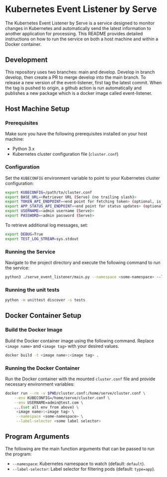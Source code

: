 # Kubernetes Event Listener by Serve

The Kubernetes Event Listener by Serve is a service designed to monitor changes in Kubernetes and automatically send the latest information to another application for processing. This README provides detailed instructions on how to run the service on both a host machine and within a Docker container.

## Development

This repository uses two branches: main and develop. Develop in branch develop, then create a PR to merge develop into the main branch. To release a new version of the event-listener, first tag the latest commit. When the tag is pushed to origin, a github action is run automatically and publishes a new package which is a docker image called event-listener.

## Host Machine Setup

### Prerequisites
Make sure you have the following prerequisites installed on your host machine:
- Python 3.x
- Kubernetes cluster configuration file (`cluster.conf`)

### Configuration
Set the `KUBECONFIG` environment variable to point to your Kubernetes cluster configuration:

```bash
export KUBECONFIG=/path/to/cluster.conf
export BASE_URL=<Retriever URL (Serve) (no trailing slash)>
export TOKEN_API_ENDPOINT=<end point for fetching token> (optional, is set to BASE_URL + "/api/v1/token-auth/" if not defined)
export APP_STATUS_API_ENDPOINT=<end point for status updates> (optional, is set to BASE_URL + "/api/v1/app-status/" if not defined)
export USERNAME=<admin username (Serve)>
export PASSWORD=<admin password (Serve)>
```

To retrieve additional log messages, set:

```bash
export DEBUG=True
export TEST_LOG_STREAM=sys.stdout
```

### Running the Service
Navigate to the project directory and execute the following command to run the service:

```bash
python3 ./serve_event_listener/main.py --namespace <some-namespace> --label-selector <some label selector>
```

### Running the unit tests

```bash
python -m unittest discover -s tests
```

## Docker Container Setup

### Build the Docker Image
Build the Docker container image using the following command. Replace `<image name>` and `<image tag>` with your desired values.

```bash
docker build -t <image name>:<image tag> .
```

### Running the Docker Container
Run the Docker container with the mounted `cluster.conf` file and provide necessary environment variables:

```bash
docker run --rm -v $PWD/cluster.conf:/home/serve/cluster.conf \
    --env KUBECONFIG=/home/serve/cluster.conf \
    --env USERNAME=admin@test.com \
    ...(set all env from above) \
     <image name>:<image tag> \
     --namespace <some-namespace> \
     --label-selector <some label selector>
```

## Program Arguments

The following are the main function arguments that can be passed to run the program:

- `--namespace`: Kubernetes namespace to watch (default: `default`).
- `--label-selector`: Label selector for filtering pods (default: `type=app`).
